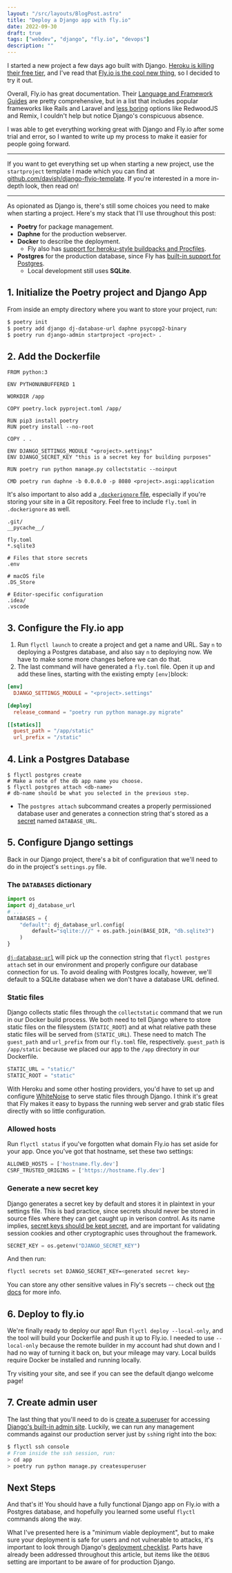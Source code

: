 ```yaml
---
layout: "/src/layouts/BlogPost.astro"
title: "Deploy a Django app with fly.io"
date: 2022-09-30
draft: true
tags: ["webdev", "django", "fly.io", "devops"]
description: ""
---
```


I started a new project a few days ago built with Django. [Heroku is killing their free tier](https://techcrunch.com/2022/08/25/heroku-announces-plans-to-eliminate-free-plans-blaming-fraud-and-abuse/), and I've read that [Fly.io is the cool new thing](https://xeiaso.net/blog/fly.io-heroku-replacement), so I decided to try it out.

Overall, Fly.io has great documentation. Their [Language and Framework Guides](https://fly.io/docs/languages-and-frameworks/) are pretty comprehensive, but in a list that includes popular frameworks like Rails and Laravel and [less boring](https://mcfunley.com/choose-boring-technology) options like RedwoodJS and Remix, I couldn't help but notice Django's conspicuous absence.

I was able to get everything working great with Django and Fly.io after some trial and error, so I wanted to write up my process to make it easier for people going forward.

<!--more-->

---

If you want to get everything set up when starting a new project, use the `startproject` template I made which you can find at [github.com/davish/django-flyio-template](https://github.com/davish/django-flyio-template). If you're interested in a more in-depth look, then read on!

---

As opionated as Django is, there's still some choices you need to make when starting a project. Here's my stack that I'll use throughout this post:

- **Poetry** for package management.
- **Daphne** for the production webserver.
- **Docker** to describe the deployment.
  - Fly also has [support for heroku-style buildpacks and Procfiles](https://fly.io/docs/reference/builders/#buildpacks).
- **Postgres** for the production database, since Fly has [built-in support for Postgres](https://fly.io/docs/reference/postgres/).
  - Local development still uses **SQLite**.

## 1. Initialize the Poetry project and Django App

From inside an empty directory where you want to store your project, run:

```bash
$ poetry init
$ poetry add django dj-database-url daphne psycopg2-binary
$ poetry run django-admin startproject <project> .
```

## 2. Add the Dockerfile

```docker
FROM python:3

ENV PYTHONUNBUFFERED 1

WORKDIR /app

COPY poetry.lock pyproject.toml /app/

RUN pip3 install poetry
RUN poetry install --no-root

COPY . .

ENV DJANGO_SETTINGS_MODULE "<project>.settings"
ENV DJANGO_SECRET_KEY "this is a secret key for building purposes"

RUN poetry run python manage.py collectstatic --noinput

CMD poetry run daphne -b 0.0.0.0 -p 8080 <project>.asgi:application
```

It's also important to also add a [`.dockerignore` file](https://docs.docker.com/engine/reference/builder/#dockerignore-file), especially if you're storing your site in a Git repository. Feel free to include `fly.toml` in `.dockerignore` as well.

```ignore
.git/
__pycache__/

fly.toml
*.sqlite3

# Files that store secrets
.env

# macOS file
.DS_Store

# Editor-specific configuration
.idea/
.vscode
```

## 3. Configure the Fly.io app

1. Run `flyctl launch` to create a project and get a name and URL. Say `n` to deploying a Postgres database, and also say `n` to deploying now. We have to make some more changes before we can do that.
2. The last command will have generated a `fly.toml` file. Open it up and add these lines, starting with the existing empty `[env]`block:

```toml
[env]
  DJANGO_SETTINGS_MODULE = "<project>.settings"

[deploy]
  release_command = "poetry run python manage.py migrate"

[[statics]]
  guest_path = "/app/static"
  url_prefix = "/static"
```

## 4. Link a Postgres Database

```shell
$ flyctl postgres create
# Make a note of the db app name you choose.
$ flyctl postgres attach <db-name>
# db-name should be what you selected in the previous step.
```

- The `postgres attach` subcommand creates a properly permissioned database user and generates a connection string that's stored as a [secret](https://fly.io/docs/reference/secrets/) named `DATABASE_URL`.

## 5. Configure Django settings

Back in our Django project, there's a bit of configuration that we'll need to do in the project's `settings.py` file.

### The `DATABASES` dictionary

```python
import os
import dj_database_url
# ...
DATABASES = {
    "default": dj_database_url.config(
        default="sqlite:///" + os.path.join(BASE_DIR, "db.sqlite3")
    )
}
```

[`dj-database-url`](https://github.com/jazzband/dj-database-url) will pick up the connection string that `flyctl postgres attach` set in our environment and properly configure our database connection for us. To avoid dealing with Postgres locally, however, we'll default to a SQLite database when we don't have a database URL defined.

### Static files

Django collects static files through the `collectstatic` command that we run in our Docker build process. We both need to tell Django where to store static files on the filesystem (`STATIC_ROOT`) and at what relative path these static files will be served from (`STATIC_URL`). These need to match The `guest_path` and `url_prefix` from our `fly.toml` file, respectively. `guest_path` is `/app/static` because we placed our app to the `/app` directory in our Dockerfile.

```python
STATIC_URL = "static/"
STATIC_ROOT = "static"
```

With Heroku and some other hosting providers, you'd have to set up and configure [WhiteNoise](http://whitenoise.evans.io/en/stable/) to serve static files through Django. I think it's great that Fly makes it easy to bypass the running web server and grab static files directly with so little configuration.

### Allowed hosts

Run `flyctl status` if you've forgotten what domain Fly.io has set aside for your app. Once you've got that hostname, set these two settings:

```python
ALLOWED_HOSTS = ['hostname.fly.dev']
CSRF_TRUSTED_ORIGINS = ['https://hostname.fly.dev']
```

### Generate a new secret key

Django generates a secret key by default and stores it in plaintext in your settings file. This is bad practice, since secrets should never be stored in source files where they can get caught up in verison control. As its name implies, [secret keys should be kept secret](https://docs.djangoproject.com/en/4.1/ref/settings/#secret-key), and are important for validating session cookies and other cryptographic uses throughout the framework.

```python
SECRET_KEY = os.getenv("DJANGO_SECRET_KEY")
```

And then run:

```bash
flyctl secrets set DJANGO_SECRET_KEY=<generated secret key>
```

You can store any other sensitive values in Fly's secrets -- check out [the docs](https://fly.io/docs/reference/secrets/) for more info.

## 6. Deploy to fly.io

We're finally ready to deploy our app! Run `flyctl deploy --local-only`, and the tool will build your Dockerfile and push it up to Fly.io. I needed to use `--local-only` because the remote builder in my account had shut down and I had no way of turning it back on, but your mileage may vary. Local builds require Docker be installed and running locally.

Try visiting your site, and see if you can see the default django welcome page!

## 7. Create admin user

The last thing that you'll need to do is [create a superuser](https://docs.djangoproject.com/en/4.1/ref/django-admin/#createsuperuser) for accessing [Django's built-in admin site](https://docs.djangoproject.com/en/4.1/ref/contrib/admin/). Luckily, we can run any management commands against our production server just by `ssh`ing right into the box:

```bash
$ flyctl ssh console
# From inside the ssh session, run:
> cd app
> poetry run python manage.py createsuperuser
```

## Next Steps

And that's it! You should have a fully functional Django app on Fly.io with a Postgres database, and hopefully you learned some useful `flyctl` commands along the way.

What I've presented here is a "minimum viable deployment", but to make sure your deployment is safe for users and not vulnerable to attacks, it's important to look through Django's [deployment checklist](https://docs.djangoproject.com/en/4.1/howto/deployment/checklist/). Parts have already been addressed throughout this article, but items like the `DEBUG` setting are important to be aware of for production Django.
